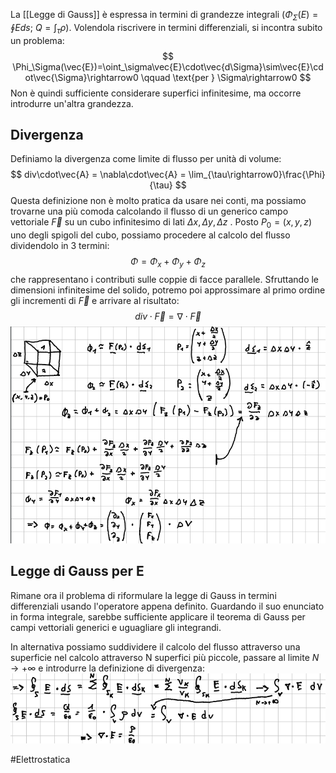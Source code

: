 La [[Legge di Gauss]] è espressa in termini di grandezze integrali ($\Phi_\Sigma(E)=\oint Eds$;  $Q=\int_\tau\rho$). Volendola riscrivere in termini differenziali, si incontra subito un problema: $$ \Phi_\Sigma(\vec{E})=\oint_\sigma\vec{E}\cdot\vec{d\Sigma}\sim\vec{E}\cdot\vec{\Sigma}\rightarrow0 \qquad \text{per } \Sigma\rightarrow0 $$
Non è quindi sufficiente considerare superfici infinitesime, ma occorre introdurre un'altra grandezza.

## Divergenza
Definiamo la divergenza come limite di flusso per unità di volume:
$$ div\cdot\vec{A} = \nabla\cdot\vec{A} = \lim_{\tau\rightarrow0}\frac{\Phi}{\tau} $$
Questa definizione non è molto pratica da usare nei conti, ma possiamo trovarne una più comoda calcolando il flusso di un generico campo vettoriale $\vec{F}$ su un cubo infinitesimo di lati $\Delta x,\Delta y, \Delta z$ .
Posto $P_0=(x,y,z)$ uno degli spigoli del cubo, possiamo procedere al calcolo del flusso dividendolo in 3 termini:
$$ \Phi = \Phi_x+\Phi_y+\Phi_z $$
che rappresentano i contributi sulle coppie di facce parallele.
Sfruttando le dimensioni infinitesime del solido, potremo poi approssimare al primo ordine gli incrementi di $\vec{F}$ e arrivare al risultato:
$$ div\cdot\vec{F} = \nabla\cdot\vec{F} $$
![](immagini/div.png)

## Legge di Gauss per E
Rimane ora il problema di riformulare la legge di Gauss in termini differenziali usando l'operatore appena definito. Guardando il suo enunciato in forma integrale, sarebbe sufficiente applicare il teorema di Gauss per campi vettoriali generici e uguagliare gli integrandi.

In alternativa possiamo suddividere  il calcolo del flusso attraverso una superficie nel calcolo attraverso N superfici più piccole, passare al limite $N\rightarrow+\infty$ e introdurre la definizione di divergenza:
![](immagini/gauss-diff-e.png)


#Elettrostatica